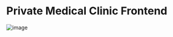 # Private Medical Clinic Frontend

![image](https://github.com/DuyThong28/private-medical-clinic-frontend/assets/116278919/bc83b171-aa7e-446e-a240-813a5bf37bee)
